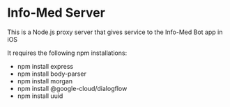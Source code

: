 <h1>Info-Med Server</h1>
<p>This is a Node.js proxy server that gives service to the Info-Med Bot app in iOS</p>
<p></p>
<p>It requires the following npm installations:</p>
<ul>
    <li>npm install express</li>
    <li>npm install body-parser</li>
    <li>npm install morgan</li>
    <li>npm install @google-cloud/dialogflow</li>
    <li>npm install uuid</li>
</ul>
